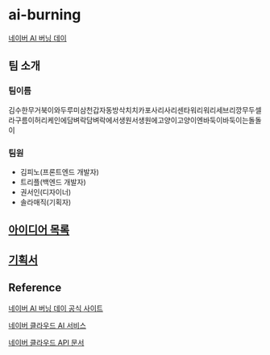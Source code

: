 # ai-burning

[네이버 AI 버닝 데이](https://campaign.naver.com/aihackathon_ai_burning/)

## 팀 소개

### 팀이름

김수한무거북이와두루미삼천갑자동방삭치치카포사리사리센타워리워리세브리깡무두셀라구름이허리케인에담벼락담벼락에서생원서생원에고양이고양이엔바둑이바둑이는돌돌이

### 팀원

- 김피노(프론트엔드 개발자)
- 트리플(백엔드 개발자)
- 권서인(디자이너)
- 솔라매직(기획자)

## [아이디어 목록](documents/idea.md)

## [기획서](documents/plan.md)

## Reference

[네이버 AI 버닝 데이 공식 사이트](https://campaign.naver.com/aihackathon_ai_burning/)

[네이버 클라우드 AI 서비스](https://www.ncloud.com/product/aiService)

[네이버 클라우드 API 문서](https://apidocs.ncloud.com/ko/ai-naver/)
